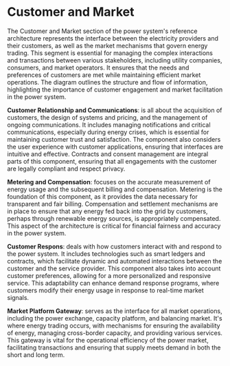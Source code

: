 # Customer and Market

The Customer and Market section of the power system's reference architecture represents the interface between the electricity providers and their customers, as well as the market mechanisms that govern energy trading. This segment is essential for managing the complex interactions and transactions between various stakeholders, including utility companies, consumers, and market operators. It ensures that the needs and preferences of customers are met while maintaining efficient market operations. The diagram outlines the structure and flow of information, highlighting the importance of customer engagement and market facilitation in the power system.

 **Customer Relationship and Communications**: is all about the acquisition of customers, the design of systems and pricing, and the management of ongoing communications. It includes managing notifications and critical communications, especially during energy crises, which is essential for maintaining customer trust and satisfaction. The component also considers the user experience with customer applications, ensuring that interfaces are intuitive and effective. Contracts and consent management are integral parts of this component, ensuring that all engagements with the customer are legally compliant and respect privacy.

**Metering and Compensation**: focuses on the accurate measurement of energy usage and the subsequent billing and compensation. Metering is the foundation of this component, as it provides the data necessary for transparent and fair billing. Compensation and settlement mechanisms are in place to ensure that any energy fed back into the grid by customers, perhaps through renewable energy sources, is appropriately compensated. This aspect of the architecture is critical for financial fairness and accuracy in the power system.

**Customer Respons**: deals with how customers interact with and respond to the power system. It includes technologies such as smart ledgers and contracts, which facilitate dynamic and automated interactions between the customer and the service provider. This component also takes into account customer preferences, allowing for a more personalized and responsive service. This adaptability can enhance demand response programs, where customers modify their energy usage in response to real-time market signals.

**Market Platform Gateway**: serves as the interface for all market operations, including the power exchange, capacity platform, and balancing market. It's where energy trading occurs, with mechanisms for ensuring the availability of energy, managing cross-border capacity, and providing various services. This gateway is vital for the operational efficiency of the power market, facilitating transactions and ensuring that supply meets demand in both the short and long term.
            